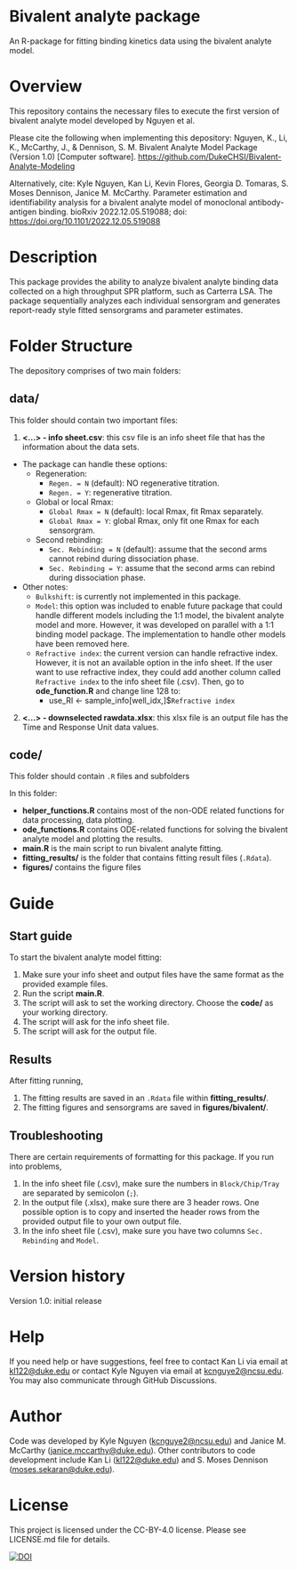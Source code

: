 # Bivalent analyte package

An R-package for fitting binding kinetics data using the bivalent analyte model.

# Overview

This repository contains the necessary files to execute the first version of bivalent analyte model developed by Nguyen et al.

Please cite the following when implementing this depository: Nguyen, K., Li, K., McCarthy, J., & Dennison, S. M. Bivalent Analyte Model Package (Version 1.0) [Computer software]. https://github.com/DukeCHSI/Bivalent-Analyte-Modeling

Alternatively, cite: Kyle Nguyen, Kan Li, Kevin Flores, Georgia D. Tomaras, S. Moses Dennison, Janice M. McCarthy. Parameter estimation and identifiability analysis for a bivalent analyte model of monoclonal antibody-antigen binding. bioRxiv 2022.12.05.519088; doi: https://doi.org/10.1101/2022.12.05.519088

# Description

This package provides the ability to analyze bivalent analyte binding data collected on a high throughput SPR platform, such as Carterra LSA. The package sequentially analyzes each individual sensorgram and generates report-ready style fitted sensorgrams and parameter estimates.

# Folder Structure

The depository comprises of two main folders:

## data/

This folder should contain two important files:

1. **<...> - info sheet.csv**: this csv file is an info sheet file that has the information about the data sets.
  - The package can handle these options: 
    - Regeneration: 
      - `Regen. = N` (default): NO regenerative titration.
      - `Regen. = Y`: regenerative titration.
    - Global or local Rmax:
      - `Global Rmax = N` (default): local Rmax, fit Rmax separately.
      - `Global Rmax = Y`: global Rmax, only fit one Rmax for each sensorgram.
    - Second rebinding:
      - `Sec. Rebinding = N` (default): assume that the second arms cannot rebind during dissociation phase.
      - `Sec. Rebinding = Y`: assume that the second arms can rebind during dissociation phase.
  - Other notes:
    - `Bulkshift`: is currently not implemented in this package.
    - `Model`: this option was included to enable future package that could handle different models including the 1:1 model, the bivalent analyte model and more. However, it was developed on parallel with a 1:1 binding model package. The implementation to handle other models have been removed here.
    - `Refractive index`: the current version can handle refractive index. However, it is not an available option in the info sheet. If the user want to use refractive index, they could add another column called `Refractive index` to the info sheet file (.csv). Then, go to **ode_function.R** and change line 128 to:
      - use_RI <- sample_info[well_idx,]$`Refractive index`
2. **<...> - downselected rawdata.xlsx**: this xlsx file is an output file has the Time and Response Unit data values.

## code/

This folder should contain `.R` files and subfolders

In this folder:

- **helper_functions.R** contains most of the non-ODE related functions for data processing, data plotting.
- **ode_functions.R** contains ODE-related functions for solving the bivalent analyte model and plotting the results.
- **main.R** is the main script to run bivalent analyte fitting.
- **fitting_results/** is the folder that contains fitting result files (`.Rdata`).
- **figures/** contains the figure files

# Guide 

## Start guide

To start the bivalent analyte model fitting:

1. Make sure your info sheet and output files have the same format as the provided example files. 
2. Run the script **main.R**.
3. The script will ask to set the working directory. Choose the **code/** as your working directory.
4. The script will ask for the info sheet file.
5. The script will ask for the output file.

## Results

After fitting running,

1. The fitting results are saved in an `.Rdata` file within **fitting_results/**.
2. The fitting figures and sensorgrams are saved in **figures/bivalent/**.

## Troubleshooting

There are certain requirements of formatting for this package. If you run into problems,

1. In the info sheet file (.csv), make sure the numbers in `Block/Chip/Tray` are separated by semicolon (`;`).
2. In the output file (.xlsx), make sure there are 3 header rows. One possible option is to copy and inserted the header rows from the provided output file to your own output file.
3. In the info sheet file (.csv), make sure you have two columns `Sec. Rebinding` and `Model`.

# Version history
Version 1.0: initial release
# Help
If you need help or have suggestions, feel free to contact Kan Li via email at kl122@duke.edu or contact Kyle Nguyen via email at kcnguye2@ncsu.edu. You may also communicate through GitHub Discussions.
# Author
Code was developed by Kyle Nguyen (kcnguye2@ncsu.edu) and Janice M. McCarthy (janice.mccarthy@duke.edu).
Other contributors to code development include Kan Li (kl122@duke.edu) and S. Moses Dennison (moses.sekaran@duke.edu). 
# License
This project is licensed under the CC-BY-4.0 license. Please see LICENSE.md file for details.

[![DOI](https://zenodo.org/badge/656869471.svg)](https://zenodo.org/badge/latestdoi/656869471)

